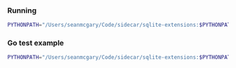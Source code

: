 ### Running

```bash
PYTHONPATH="/Users/seanmcgary/Code/sidecar/sqlite-extensions:$PYTHONPATH" lldb -- /opt/homebrew/opt/sqlite/bin/sqlite3
```

### Go test example
```bash
PYTHONPATH="/Users/seanmcgary/Code/sidecar/sqlite-extensions:$PYTHONPATH" CGO_ENABLED=1 TESTING=true go test -v ./internal/types/numbers -v -p 1 -run '^Test_Numbers$'
```

